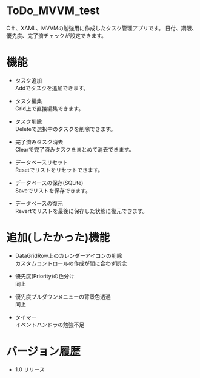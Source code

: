 # ToDo_MVVM_test
C＃、XAML、MVVMの勉強用に作成したタスク管理アプリです。
日付、期限、優先度、完了済チェックが設定できます。

# 機能
- タスク追加  
Addでタスクを追加できます。
  
- タスク編集  
Grid上で直接編集できます。
- タスク削除  
Deleteで選択中のタスクを削除できます。
- 完了済みタスク消去  
Clearで完了済みタスクをまとめて消去できます。
- データベースリセット  
Resetでリストをリセットできます。
- データベースの保存(SQLite)  
Saveでリストを保存できます。
- データベースの復元  
Revertでリストを最後に保存した状態に復元できます。

# 追加(したかった)機能
- DataGridRow上のカレンダーアイコンの削除  
カスタムコントロールの作成が間に合わず断念
  
- 優先度(Priority)の色分け  
同上
- 優先度プルダウンメニューの背景色透過  
同上
- タイマー  
イベントハンドラの勉強不足

# バージョン履歴
- 1.0 リリース
